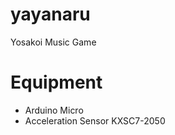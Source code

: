 yayanaru
========

Yosakoi Music Game

# Equipment

* Arduino Micro
* Acceleration Sensor KXSC7-2050
